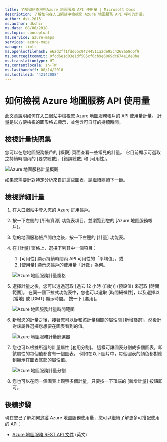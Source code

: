 ```yaml
---
title: 了解如何查檢視Azure 地圖服務 API 使用量 | Microsoft Docs
description: 了解如何在入口網站中檢視您 Azure 地圖服務 API 呼叫的計量。
author: dsk-2015
ms.author: dkshir
ms.date: 08/06/2018
ms.topic: conceptual
ms.service: azure-maps
services: azure-maps
manager: timlt
ms.openlocfilehash: e62d2ff1fdd6bc94244511a2de95c4268a58d6f9
ms.sourcegitcommit: 0fcd6e1d03e1df505cf6cb9e6069dc674e1de0be
ms.translationtype: HT
ms.contentlocale: zh-TW
ms.lasthandoff: 08/14/2018
ms.locfileid: "42142088"
---
```

# <a name="how-to-view-the-azure-maps-api-usage"></a>如何檢視 Azure 地圖服務 API 使用量
此文章說明如何在[入口網站](https://portal.azure.com)中檢視您 Azure 地圖服務帳戶的 API 使用量計量。 計量是以方便檢視的圖形格式顯示，並包含可自訂的持續時間。 

## <a name="view-metric-snapshot"></a>檢視計量快照集 

您可以在您地圖服務帳戶的 [概觀] 頁面查看一些常見的計量。 它目前顯示可選取之持續時間內的 [要求總數]、[錯誤總數] 和 [可用性]。 

![Azure 地圖服務計量概觀](media/how-to-view-api-usage/portal-overview.png)

如果您需要針對特定分析來自訂這些圖表，請繼續閱讀下一節。


## <a name="view-detailed-metrics"></a>檢視詳細計量

1. 在[入口網站](https://portal.azure.com)中登入您的 Azure 訂用帳戶。 

2. 按一下左側的 [所有資源] 功能表項目，並瀏覽到您的 [Azure 地圖服務帳戶]。

3. 您的地圖服務帳戶開啟之後，按一下左邊的 [計量] 功能表。

4. 在 [計量] 窗格上，選擇下列其中一個項目：

    1. [可用性] 顯示持續時間內 API 可用性的「平均值」，或 
    2. [使用量] 顯示您帳戶的使用量「計數」為何。 

    ![Azure 地圖服務計量窗格](media/how-to-view-api-usage/portal-metrics.png)

5. 選擇計量之後，您可以透過選取 [過去 12 小時 (自動)] \(預設值\) 來選取 [時間範圍]。 在同一個下拉式功能表中，您也可以選取 [時間細微性]，以及選擇以 [當地] 或 [GMT] 顯示時間。 按一下 [套用]。

    ![Azure 地圖服務計量時間範圍](media/how-to-view-api-usage/time-range.png)
 
6. 新增您的計量之後，接著您可以從和該計量相關的屬性間 [新增篩選]，然後針對該屬性選擇您想要在圖表看到的值。 

    ![Azure 地圖服務計量篩選器](media/how-to-view-api-usage/filter.png)

7. 您也可以根據所選的計量屬性 [套用分割]。 這樣可讓圖表分割成多個圖表，即該屬性的每個值都會有一個圖表。 例如在以下圖片中，每個圖表的顏色都對應到顯示在圖表底部的屬性值。

    ![Azure 地圖服務計量分割](media/how-to-view-api-usage/splitting.png)
 
8. 您也可以在同一個圖表上觀察多個計量，只要按一下頂端的 [新增計量] 按鈕即可。


## <a name="next-steps"></a>後續步驟

現在您已了解如何追蹤 Azure 地圖服務使用量，您可以繼續了解更多可搭配使用的 API：

* [Azure 地圖服務 REST API 文件](https://docs.microsoft.com/rest/api/maps) \(英文\)
